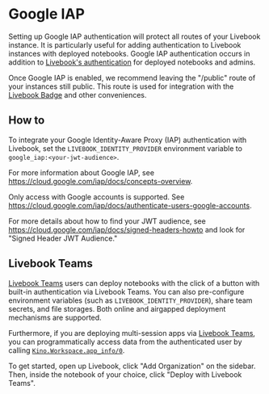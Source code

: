 # Google IAP

Setting up Google IAP authentication will protect all routes of your Livebook instance. It is particularly useful for adding authentication to Livebook instances with deployed notebooks. Google IAP authentication occurs in addition to [Livebook's authentication](../authentication.md) for deployed notebooks and admins.

Once Google IAP is enabled, we recommend leaving the "/public" route of your instances still public. This route is used for integration with the [Livebook Badge](https://livebook.dev/badge/) and other conveniences.

## How to

To integrate your Google Identity-Aware Proxy (IAP) authentication with Livebook,
set the `LIVEBOOK_IDENTITY_PROVIDER` environment variable to `google_iap:<your-jwt-audience>`.

For more information about Google IAP, see https://cloud.google.com/iap/docs/concepts-overview.

Only access with Google accounts is supported. See https://cloud.google.com/iap/docs/authenticate-users-google-accounts.

For more details about how to find your JWT audience, see https://cloud.google.com/iap/docs/signed-headers-howto and look for "Signed Header JWT Audience."

## Livebook Teams

[Livebook Teams](https://livebook.dev/teams/) users can deploy notebooks with the click of a button with built-in authentication via Livebook Teams. You can also pre-configure environment variables (such as `LIVEBOOK_IDENTITY_PROVIDER`), share team secrets, and file storages. Both online and airgapped deployment mechanisms are supported.

Furthermore, if you are deploying multi-session apps via [Livebook Teams](https://livebook.dev/teams/), you can programmatically access data from the authenticated user by calling [`Kino.Workspace.app_info/0`](https://hexdocs.pm/kino/Kino.Workspace.html#app_info/0).

To get started, open up Livebook, click "Add Organization" on the sidebar. Then, inside the notebook of your choice, click "Deploy with Livebook Teams".
